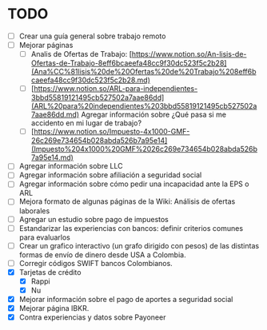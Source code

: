 # TODO

- [ ]  Crear una guía general sobre trabajo remoto
- [ ]  Mejorar páginas
    - [ ]  Analis de Ofertas de Trabajo: [https://www.notion.so/An-lisis-de-Ofertas-de-Trabajo-8eff6bcaeefa48cc9f30dc523f5c2b28](Ana%CC%81lisis%20de%20Ofertas%20de%20Trabajo%208eff6bcaeefa48cc9f30dc523f5c2b28.md)
    - [ ]  [https://www.notion.so/ARL-para-independientes-3bbd55819121495cb527502a7aae86dd](ARL%20para%20independientes%203bbd55819121495cb527502a7aae86dd.md) Agregar información sobre ¿Qué pasa si me accidento en mi lugar de trabajo?
    - [ ]  [https://www.notion.so/Impuesto-4x1000-GMF-26c269e734654b028abda526b7a95e14](Impuesto%204x1000%20GMF%2026c269e734654b028abda526b7a95e14.md)
- [ ]  Agregar información sobre LLC
- [ ]  Agregar información sobre afiliación a seguridad social
- [ ]  Agregar información sobre cómo pedir una incapacidad ante la EPS o ARL
- [ ]  Mejora formato de algunas páginas de la Wiki: Análisis de ofertas laborales
- [ ]  Agregar un estudio sobre pago de impuestos
- [ ]  Estandarizar las experiencias con bancos: definir criterios comunes para evaluarlos
- [ ]  Crear un grafico interactivo (un grafo dirigido con pesos) de las distintas formas de envío de dinero desde USA a Colombia.
- [ ]  Corregir códigos SWIFT bancos Colombianos.
- [x]  Tarjetas de crédito
    - [x]  Rappi
    - [x]  Nu
- [x]  Mejorar información sobre el pago de aportes a seguridad social
- [x]  Mejorar página IBKR.
- [x]  Contra experiencias y datos sobre Payoneer